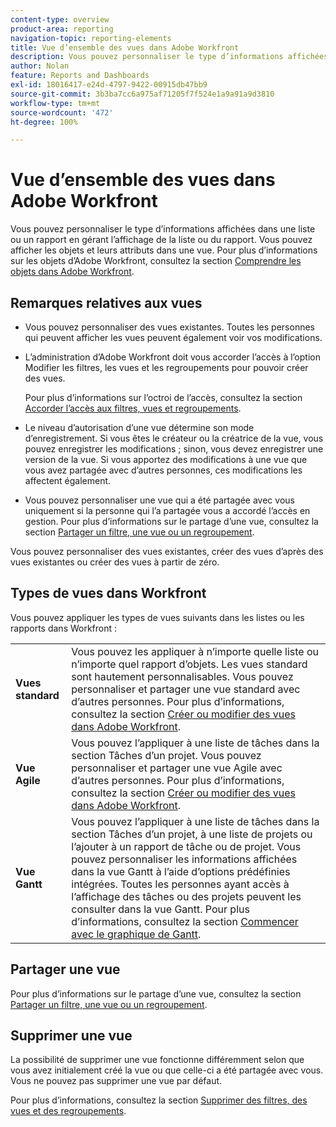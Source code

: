 ```yaml
---
content-type: overview
product-area: reporting
navigation-topic: reporting-elements
title: Vue d’ensemble des vues dans Adobe Workfront
description: Vous pouvez personnaliser le type d’informations affichées dans une liste ou un rapport en gérant l’affichage de la liste ou du rapport. Vous pouvez afficher les objets et leurs attributs dans une vue.
author: Nolan
feature: Reports and Dashboards
exl-id: 18016417-e24d-4797-9422-00915db47bb9
source-git-commit: 3b3ba7cc6a975af71205f7f524e1a9a91a9d3810
workflow-type: tm+mt
source-wordcount: '472'
ht-degree: 100%

---
```


# Vue d’ensemble des vues dans Adobe Workfront

<!--Audited: 01/2024-->

Vous pouvez personnaliser le type d’informations affichées dans une liste ou un rapport en gérant l’affichage de la liste ou du rapport. Vous pouvez afficher les objets et leurs attributs dans une vue. Pour plus d’informations sur les objets d’Adobe Workfront, consultez la section [Comprendre les objets dans Adobe Workfront](../../../workfront-basics/navigate-workfront/workfront-navigation/understand-objects.md).

## Remarques relatives aux vues

* Vous pouvez personnaliser des vues existantes. Toutes les personnes qui peuvent afficher les vues peuvent également voir vos modifications.
* L’administration d’Adobe Workfront doit vous accorder l’accès à l’option Modifier les filtres, les vues et les regroupements pour pouvoir créer des vues.

  Pour plus d’informations sur l’octroi de l’accès, consultez la section [Accorder l’accès aux filtres, vues et regroupements](../../../administration-and-setup/add-users/configure-and-grant-access/grant-access-fvg.md).

* Le niveau d’autorisation d’une vue détermine son mode d’enregistrement. Si vous êtes le créateur ou la créatrice de la vue, vous pouvez enregistrer les modifications ; sinon, vous devez enregistrer une version de la vue. Si vous apportez des modifications à une vue que vous avez partagée avec d’autres personnes, ces modifications les affectent également.
* Vous pouvez personnaliser une vue qui a été partagée avec vous uniquement si la personne qui l’a partagée vous a accordé l’accès en gestion. Pour plus d’informations sur le partage d’une vue, consultez la section [Partager un filtre, une vue ou un regroupement](../../../reports-and-dashboards/reports/reporting-elements/share-filter-view-grouping.md).

Vous pouvez personnaliser des vues existantes, créer des vues d’après des vues existantes ou créer des vues à partir de zéro.

## Types de vues dans Workfront

Vous pouvez appliquer les types de vues suivants dans les listes ou les rapports dans Workfront :

<table style="table-layout:auto">
    <tr>
        <td><strong>Vues standard</strong></td>
        <td>Vous pouvez les appliquer à n’importe quelle liste ou n’importe quel rapport d’objets. Les vues standard sont hautement personnalisables. Vous pouvez personnaliser et partager une vue standard avec d’autres personnes. Pour plus d’informations, consultez la section <a href="/help/quicksilver/reports-and-dashboards/reports/reporting-elements/create-edit-views.md">Créer ou modifier des vues dans Adobe Workfront</a>.</td>
    </tr>
    <tr>
        <td><strong>Vue Agile</strong></td>
        <td>Vous pouvez l’appliquer à une liste de tâches dans la section Tâches d’un projet. Vous pouvez personnaliser et partager une vue Agile avec d’autres personnes. Pour plus d’informations, consultez la section <a href="/help/quicksilver/reports-and-dashboards/reports/reporting-elements/create-edit-views.md">Créer ou modifier des vues dans Adobe Workfront</a>.</td>
    </tr>
    <tr>
        <td><strong>Vue Gantt</strong></td>
        <td>Vous pouvez l’appliquer à une liste de tâches dans la section Tâches d’un projet, à une liste de projets ou l’ajouter à un rapport de tâche ou de projet. Vous pouvez personnaliser les informations affichées dans la vue Gantt à l’aide d’options prédéfinies intégrées. Toutes les personnes ayant accès à l’affichage des tâches ou des projets peuvent les consulter dans la vue Gantt. Pour plus d’informations, consultez la section <a href="/help/quicksilver/manage-work/gantt-chart/use-the-gantt-chart/get-started-with-gantt.md">Commencer avec le graphique de Gantt</a>.</td>
       </tr>
</table>

<!--NOTE FOR MAYBE LATER: consider adding calendar and board views, or Milestone view (not customizable) to this list of views (above)?! -->

## Partager une vue

Pour plus d’informations sur le partage d’une vue, consultez la section [Partager un filtre, une vue ou un regroupement](../../../reports-and-dashboards/reports/reporting-elements/share-filter-view-grouping.md).

## Supprimer une vue

La possibilité de supprimer une vue fonctionne différemment selon que vous avez initialement créé la vue ou que celle-ci a été partagée avec vous. Vous ne pouvez pas supprimer une vue par défaut.

Pour plus d’informations, consultez la section [Supprimer des filtres, des vues et des regroupements](../../../reports-and-dashboards/reports/reporting-elements/remove-filters-views-groupings.md).


